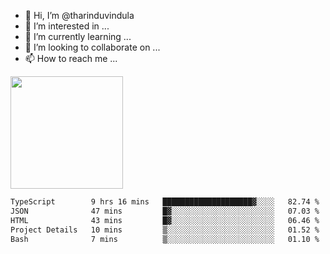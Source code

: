 - 👋 Hi, I’m @tharinduvindula
- 👀 I’m interested in ...
- 🌱 I’m currently learning ...
- 💞️ I’m looking to collaborate on ...
- 📫 How to reach me ...

<!---
tharinduvindula/tharinduvindula is a ✨ special ✨ repository because its `README.md` (this file) appears on your GitHub profile.
You can click the Preview link to take a look at your changes.
--->

<img height="180em" src="https://github-readme-stats.vercel.app/api?username=tharinduvindula&show_icons=true&hide_border=false&&count_private=true&include_all_commits=true" />


<!--START_SECTION:waka-->

```txt
TypeScript        9 hrs 16 mins   ████████████████████▓░░░░   82.74 %
JSON              47 mins         █▓░░░░░░░░░░░░░░░░░░░░░░░   07.03 %
HTML              43 mins         █▓░░░░░░░░░░░░░░░░░░░░░░░   06.46 %
Project Details   10 mins         ▒░░░░░░░░░░░░░░░░░░░░░░░░   01.52 %
Bash              7 mins          ▒░░░░░░░░░░░░░░░░░░░░░░░░   01.10 %
```

<!--END_SECTION:waka-->
